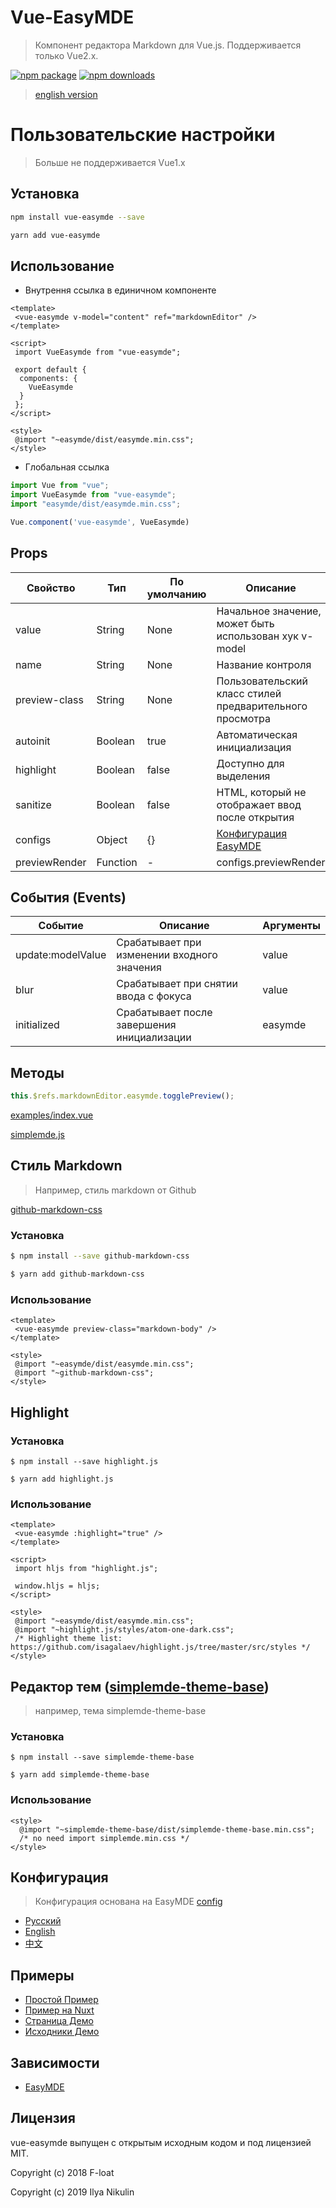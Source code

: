# Vue-EasyMDE

> Компонент редактора Markdown для Vue.js. Поддерживается только Vue2.x.

[![npm package](https://img.shields.io/npm/v/vue-easymde.svg)](https://npmjs.org/package/vue-easymde)
[![npm downloads](http://img.shields.io/npm/dm/vue-easymde.svg)](https://npmjs.org/package/vue-easymde)

> [english version](README.md)

# Пользовательские настройки

> Больше не поддерживается Vue1.x

## Установка

```bash
npm install vue-easymde --save

yarn add vue-easymde
```

## Использование

- Внутрення ссылка в единичном компоненте

```vue
<template>
 <vue-easymde v-model="content" ref="markdownEditor" />
</template>

<script>
 import VueEasymde from "vue-easymde";

 export default {
  components: {
    VueEasymde
  }
 };
</script>

<style>
 @import "~easymde/dist/easymde.min.css";
</style>
```

- Глобальная ссылка

```javascript
import Vue from "vue";
import VueEasymde from "vue-easymde";
import "easymde/dist/easymde.min.css";

Vue.component('vue-easymde', VueEasymde)
```

## Props

| Свойство       | Тип     | По умолчанию| Описание                                                 |
| ------------- | ------- | ----------- | -------------------------------------------------------- |
| value         | String  | None        | Начальное значение, может быть использован хук v-model   |
| name          | String  | None        | Название контроля                                        |
| preview-class | String  | None        | Пользовательский класс стилей предварительного просмотра |
| autoinit      | Boolean | true        | Автоматическая инициализация                             |
| highlight     | Boolean | false       | Доступно для выделения                                   |
| sanitize      | Boolean | false       | HTML, который не отображает ввод после открытия          |
| configs       | Object  | {}          | [Конфигурация EasyMDE](#Конфигурация)                    |
| previewRender | Function | - | configs.previewRender |

## События (Events)

| Событие | Описание | Аргументы |
| ----| ----- | ---- |
| update:modelValue | Срабатывает при изменении входного значения | value |
| blur | Срабатывает при снятии ввода с фокуса | value |
| initialized | Срабатывает после завершения инициализации | easymde |

## Методы

``` js
this.$refs.markdownEditor.easymde.togglePreview();
```

[examples/index.vue](./examples/index.vue)

[simplemde.js](https://github.com/sparksuite/simplemde-markdown-editor/blob/6abda7ab68cc20f4aca870eb243747951b90ab04/src/js/simplemde.js#L1908-L2026)

## Стиль Markdown
> Например, стиль markdown от Github

[github-markdown-css](https://github.com/sindresorhus/github-markdown-css)

### Установка
```bash
$ npm install --save github-markdown-css

$ yarn add github-markdown-css
```

### Использование
```vue
<template>
 <vue-easymde preview-class="markdown-body" />
</template>

<style>
 @import "~easymde/dist/easymde.min.css";
 @import "~github-markdown-css";
</style>
```

## Highlight

### Установка
```
$ npm install --save highlight.js

$ yarn add highlight.js
```

### Использование
```vue
<template>
 <vue-easymde :highlight="true" />
</template>

<script>
 import hljs from "highlight.js";

 window.hljs = hljs;
</script>

<style>
 @import "~easymde/dist/easymde.min.css";
 @import "~highlight.js/styles/atom-one-dark.css";
 /* Highlight theme list: https://github.com/isagalaev/highlight.js/tree/master/src/styles */
</style>
```

## Редактор тем ([simplemde-theme-base](https://github.com/xcatliu/simplemde-theme-base/wiki/List-of-themes))

> например, тема simplemde-theme-base

### Установка
```
$ npm install --save simplemde-theme-base

$ yarn add simplemde-theme-base
```

### Использование
```vue
<style>
  @import "~simplemde-theme-base/dist/simplemde-theme-base.min.css";
  /* no need import simplemde.min.css */
</style>
```

## Конфигурация
> Конфигурация основана на EasyMDE [config](https://github.com/Ionaru/easy-markdown-editor)

- [Русский](doc/configuration_ru.md)
- [English](doc/configuration_en.md)
- [中文](doc/configuration_zh.md)

## Примеры

- [Простой Пример](./examples/index.vue)
- [Пример на Nuxt](./examples/nuxt)
- [Страница Демо](https://NikulinIlya.github.io/vue-easymde/)
- [Исходники Демо](https://github.com/NikulinIlya/vue-easymde/tree/gh-pages)

## Зависимости

- [EasyMDE](https://github.com/Ionaru/easy-markdown-editor)

## Лицензия

vue-easymde выпущен с открытым исходным кодом и под лицензией MIT.

Copyright (c) 2018 F-loat

Copyright (c) 2019 Ilya Nikulin
